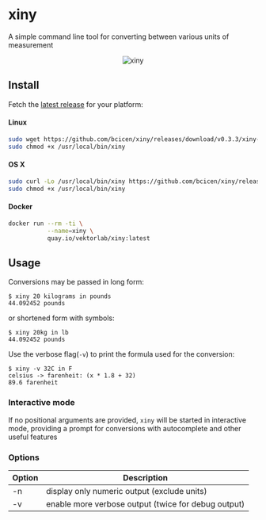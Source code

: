 # xiny

A simple command line tool for converting between various units of measurement

<p align="center"><img src="https://xiny.sh/img/screencap.gif" alt="xiny"/></p>

## Install

Fetch the [latest release](https://github.com/bcicen/xiny/releases) for your platform:

#### Linux

```bash
sudo wget https://github.com/bcicen/xiny/releases/download/v0.3.3/xiny-0.3.3-linux-amd64 -O /usr/local/bin/xiny
sudo chmod +x /usr/local/bin/xiny
```

#### OS X

```bash
sudo curl -Lo /usr/local/bin/xiny https://github.com/bcicen/xiny/releases/download/v0.3.3/xiny-0.3.3-darwin-amd64
sudo chmod +x /usr/local/bin/xiny
```

#### Docker

```bash
docker run --rm -ti \
           --name=xiny \
           quay.io/vektorlab/xiny:latest
```

## Usage

Conversions may be passed in long form:
```
$ xiny 20 kilograms in pounds
44.092452 pounds
```

or shortened form with symbols:
```
$ xiny 20kg in lb
44.092452 pounds
```

Use the verbose flag(`-v`) to print the formula used for the conversion:
```
$ xiny -v 32C in F
celsius -> farenheit: (x * 1.8 + 32)
89.6 farenheit
```

### Interactive mode

If no positional arguments are provided, `xiny` will be started in interactive mode, providing a prompt for conversions with autocomplete and other useful features

### Options
Option | Description
--- | ---
-n | display only numeric output (exclude units)
-v | enable more verbose output (twice for debug output)
